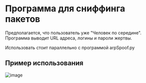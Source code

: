 # Программа для сниффинга пакетов
Предполагается, что пользователь уже "Человек по середине".   
Программа выводит URL адреса, логины и пароли жертвы.  

Использовать стоит параллельно с программой arpSpoof.py
   
## Пример использования
![image](https://user-images.githubusercontent.com/54589783/127738937-3b9f4702-d613-40e8-939e-41f61ac97bef.png)
